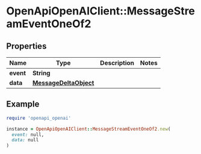 # OpenApiOpenAIClient::MessageStreamEventOneOf2

## Properties

| Name | Type | Description | Notes |
| ---- | ---- | ----------- | ----- |
| **event** | **String** |  |  |
| **data** | [**MessageDeltaObject**](MessageDeltaObject.md) |  |  |

## Example

```ruby
require 'openapi_openai'

instance = OpenApiOpenAIClient::MessageStreamEventOneOf2.new(
  event: null,
  data: null
)
```

